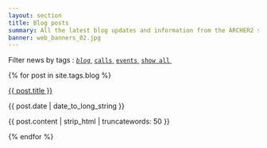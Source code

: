 ```yaml
---
layout: section
title: Blog posts
summary: All the latest blog updates and information from the ARCHER2 service.
banner: web_banners_02.jpg
---
```


Filter news by tags :  <a href="/about/news/blog"><code class="highligher-rouge"><nobr><i>blog</i></nobr></code>&nbsp;</a>        <a href="/about/news/calls"><code class="highligher-rouge"><nobr>calls</nobr></code>&nbsp;</a>        <a href="/about/news/events"><code class="highligher-rouge"><nobr>events</nobr></code>&nbsp;</a>        <!--  <a href="/about/news/newsletters"><code class="highligher-rouge"><nobr>newsletters</nobr></code>&nbsp;</a>  -->         <a href="/about/news/"><code class="highligher-rouge"><nobr>show all</nobr></code>&nbsp;</a> 



{% for post in site.tags.blog %}
<div class="post-area">
  <a href="{{ post.url | prepend: site.baseurl }}" class="bold">{{ post.title }}</a>
  <p class="post-date">{{ post.date | date_to_long_string }}</p>
  <p>
    {{ post.content | strip_html | truncatewords: 50 }}
  </p>
</div>
{% endfor %}




